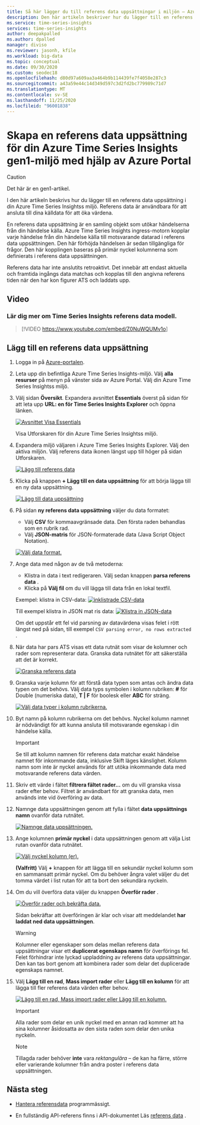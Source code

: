 ```yaml
---
title: Så här lägger du till referens data uppsättningar i miljön – Azure Time Series Insights | Microsoft Docs
description: Den här artikeln beskriver hur du lägger till en referens data uppsättning för att utöka data i din Azure Time Series Insightss miljö.
ms.service: time-series-insights
services: time-series-insights
author: deepakpalled
ms.author: dpalled
manager: diviso
ms.reviewer: jasonh, kfile
ms.workload: big-data
ms.topic: conceptual
ms.date: 09/30/2020
ms.custom: seodec18
ms.openlocfilehash: d80d97a609aa3a464b9b114439fe7f4058e287c3
ms.sourcegitcommit: a43a59e44c14d349d597c3d2fd2bc779989c71d7
ms.translationtype: MT
ms.contentlocale: sv-SE
ms.lasthandoff: 11/25/2020
ms.locfileid: "96001838"
---
```

# <a name="create-a-reference-data-set-for-your-azure-time-series-insights-gen1-environment-using-the-azure-portal"></a>Skapa en referens data uppsättning för din Azure Time Series Insights gen1-miljö med hjälp av Azure Portal

> [!CAUTION]
> Det här är en gen1-artikel.

I den här artikeln beskrivs hur du lägger till en referens data uppsättning i din Azure Time Series Insightss miljö. Referens data är användbara för att ansluta till dina källdata för att öka värdena.

En referens data uppsättning är en samling objekt som utökar händelserna från din händelse källa. Azure Time Series Insights ingress-motorn kopplar varje händelse från din händelse källa till motsvarande datarad i referens data uppsättningen. Den här förhöjda händelsen är sedan tillgängliga för frågor. Den här kopplingen baseras på primär nyckel kolumnerna som definierats i referens data uppsättningen.

Referens data har inte anslutits retroaktivt. Det innebär att endast aktuella och framtida ingångs data matchas och kopplas till den angivna referens tiden när den har kon figurer ATS och laddats upp.

## <a name="video"></a>Video

### <a name="learn-about-time-series-insights-reference-data-modelbr"></a>Lär dig mer om Time Series Insights referens data modell.</br>

> [!VIDEO <https://www.youtube.com/embed/Z0NuWQUMv1o>]

## <a name="add-a-reference-data-set"></a>Lägg till en referens data uppsättning

1. Logga in på [Azure-portalen](https://portal.azure.com).

1. Leta upp din befintliga Azure Time Series Insights-miljö. Välj **alla resurser** på menyn på vänster sida av Azure Portal. Välj din Azure Time Series Insightss miljö.

1. Välj sidan **Översikt**. Expandera avsnittet **Essentials** överst på sidan för att leta upp **URL: en för Time Series Insights Explorer** och öppna länken.  

   [![Avsnittet Visa Essentials](media/add-reference-data-set/essentials.png)](media/add-reference-data-set/essentials.png#lightbox)

   Visa Utforskaren för din Azure Time Series Insightss miljö.

1. Expandera miljö väljaren i Azure Time Series Insights Explorer. Välj den aktiva miljön. Välj referens data ikonen längst upp till höger på sidan Utforskaren.

   [![Lägg till referens data](media/add-reference-data-set/tsi-select-environment-and-data-icons.png)](media/add-reference-data-set/tsi-select-environment-and-data-icons.png#lightbox)

1. Klicka på knappen **+ Lägg till en data uppsättning** för att börja lägga till en ny data uppsättning.

   [![Lägg till data uppsättning](media/add-reference-data-set/tsi-add-a-reference-data-set.png)](media/add-reference-data-set/tsi-add-a-reference-data-set.png#lightbox)

1. På sidan **ny referens data uppsättning** väljer du data formatet:

   - Välj **CSV** för kommaavgränsade data. Den första raden behandlas som en rubrik rad.
   - Välj **JSON-matris** för JSON-formaterade data (Java Script Object Notation).

   [![Välj data format.](media/add-reference-data-set/tsi-select-data-upload-option.png)](media/add-reference-data-set/tsi-select-data-upload-option.png#lightbox)

1. Ange data med någon av de två metoderna:

   - Klistra in data i text redigeraren. Välj sedan knappen **parsa referens data** .
   - Klicka på **Välj fil** om du vill lägga till data från en lokal textfil.

   Exempel: klistra in CSV-data: [ ![ inklistrade CSV-data](media/add-reference-data-set/select-csv-and-enter-data.png)](media/add-reference-data-set/select-csv-and-enter-data.png#lightbox)

   Till exempel klistra in JSON mat ris data: [ ![ Klistra in JSON-data](media/add-reference-data-set/select-json-option-and-enter-data.png)](media/add-reference-data-set/select-json-option-and-enter-data.png#lightbox)

   Om det uppstår ett fel vid parsning av datavärdena visas felet i rött längst ned på sidan, till exempel `CSV parsing error, no rows extracted` .

1. När data har pars ATS visas ett data rutnät som visar de kolumner och rader som representerar data. Granska data rutnätet för att säkerställa att det är korrekt.

   [![Granska referens data](media/add-reference-data-set/review-displayed-data-grid.png)](media/add-reference-data-set/review-displayed-data-grid.png#lightbox)

1. Granska varje kolumn för att förstå data typen som antas och ändra data typen om det behövs.  Välj data typs symbolen i kolumn rubriken: **#** för Double (numeriska data), **T | F** för boolesk eller **ABC** för sträng.

   [![Välj data typer i kolumn rubrikerna.](media/add-reference-data-set/select-column-types.png)](media/add-reference-data-set/select-column-types.png#lightbox)

1. Byt namn på kolumn rubrikerna om det behövs. Nyckel kolumn namnet är nödvändigt för att kunna ansluta till motsvarande egenskap i din händelse källa.

   > [!IMPORTANT]
   > Se till att kolumn namnen för referens data matchar exakt händelse namnet för inkommande data, inklusive Skift läges känslighet. Kolumn namn som inte är nyckel används för att utöka inkommande data med motsvarande referens data värden.

1. Skriv ett värde i fältet **filtrera fältet rader...** om du vill granska vissa rader efter behov. Filtret är användbart för att granska data, men används inte vid överföring av data.

1. Namnge data uppsättningen genom att fylla i fältet **data uppsättnings namn** ovanför data rutnätet.

    [![Namnge data uppsättningen.](media/add-reference-data-set/enter-reference-data-set-name.png)](media/add-reference-data-set/enter-reference-data-set-name.png#lightbox)

1. Ange kolumnen **primär nyckel** i data uppsättningen genom att välja List rutan ovanför data rutnätet.

    [![Välj nyckel kolumn (er).](media/add-reference-data-set/select-primary-key-column.png)](media/add-reference-data-set/select-primary-key-column.png#lightbox)

    **(Valfritt)** Välj **+** knappen för att lägga till en sekundär nyckel kolumn som en sammansatt primär nyckel. Om du behöver ångra valet väljer du det tomma värdet i list rutan för att ta bort den sekundära nyckeln.

1. Om du vill överföra data väljer du knappen **Överför rader** .

    [![Överför rader och bekräfta data.](media/add-reference-data-set/confirm-upload-reference-data.png)](media/add-reference-data-set/confirm-upload-reference-data.png#lightbox)

    Sidan bekräftar att överföringen är klar och visar att meddelandet **har laddat ned data uppsättningen**.

    > [!WARNING]
    > Kolumner eller egenskaper som delas mellan referens data uppsättningar visar ett **duplicerat egenskaps namn** för överförings fel. Felet förhindrar inte lyckad uppladdning av referens data uppsättningar. Den kan tas bort genom att kombinera rader som delar det duplicerade egenskaps namnet.

1. Välj **Lägg till en rad**, **Mass import rader** eller **Lägg till en kolumn** för att lägga till fler referens data värden efter behov.

    [![Lägg till en rad, Mass import rader eller Lägg till en kolumn.](media/add-reference-data-set/add-row-or-bulk-upload.png)](media/add-reference-data-set/add-row-or-bulk-upload.png#lightbox)

   > [!IMPORTANT]
   > Alla rader som delar en unik nyckel med en annan rad kommer att ha sina kolumner åsidosatta av den sista raden som delar den unika nyckeln.

   > [!NOTE]
   > Tillagda rader behöver **inte** vara *rektangulära* – de kan ha färre, större eller varierande kolumner från andra poster i referens data uppsättningen.

## <a name="next-steps"></a>Nästa steg

- [Hantera referensdata](time-series-insights-manage-reference-data-csharp.md) programmässigt.

- En fullständig API-referens finns i API-dokumentet Läs [referens data](/rest/api/time-series-insights/gen1-reference-data-api) .